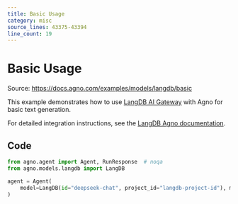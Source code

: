 ```yaml
---
title: Basic Usage
category: misc
source_lines: 43375-43394
line_count: 19
---
```


# Basic Usage
Source: https://docs.agno.com/examples/models/langdb/basic



This example demonstrates how to use [LangDB AI Gateway](https://langdb.ai/) with Agno for basic text generation.

For detailed integration instructions, see the [LangDB Agno documentation](https://docs.langdb.ai/getting-started/working-with-agent-frameworks/working-with-agno).

## Code

```python cookbook/models/langdb/basic.py
from agno.agent import Agent, RunResponse  # noqa
from agno.models.langdb import LangDB

agent = Agent(
    model=LangDB(id="deepseek-chat", project_id="langdb-project-id"), markdown=True
)

